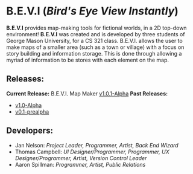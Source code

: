 # **B.E.V.I** (*Bird's Eye View Instantly*)
**B.E.V.I** provides map-making tools for fictional worlds, in a 2D top-down environment! **B.E.V.I** was created and is developed by three students of George Mason University, for a CS 321 class. B.E.V.I. allows the user to make maps of a smaller area (such as a town or village) with a focus on story building and information storage. This is done through allowing a myriad of information to be stores with each element on the map.

## Releases:
**Current Release:** B.E.V.I. Map Maker [v1.0.1-Alpha](https://github.com/Choheron/B.E.V.I/releases/tag/v1.0.1-Alpha)
**Past Releases:**
* [v1.0-Alpha](https://github.com/Choheron/B.E.V.I/releases/tag/v1.0-Alpha)
* [v0.1-prealpha](https://github.com/Choheron/B.E.V.I/releases/tag/v0.1-prealpha)


## Developers:
* Jan Nelson: *Project Leader, Programmer, Artist, Back End Wizard*
* Thomas Campbell: *UI Designer/Programmer, Programmer, UX Designer/Programmer, Artist, Version Control Leader*
* Aaron Spillman: *Programmer, Artist, Public Relations*
